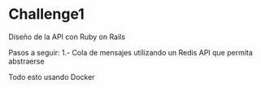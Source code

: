 # Challenge1
Diseño de la API con Ruby on Rails


Pasos a seguir:
1.- Cola de mensajes utilizando un Redis
API que permita abstraerse

Todo esto usando Docker
